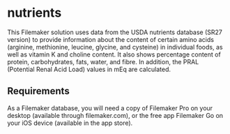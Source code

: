 # nutrients
This Filemaker solution uses data from the USDA nutrients database (SR27 version) to provide information about the content of certain amino acids (arginine, methionine, leucine, glycine, and cysteine) in individual foods, as well as vitamin K and choline content. It also shows percentage content of protein, carbohydrates, fats, water, and fibre. In addition, the PRAL (Potential Renal Acid Load) values in mEq are calculated.
## Requirements
As a Filemaker database, you will need a copy of Filemaker Pro on your desktop (available 
through filemaker.com), or the free app Filemaker Go on your iOS device (available in the 
app store).
